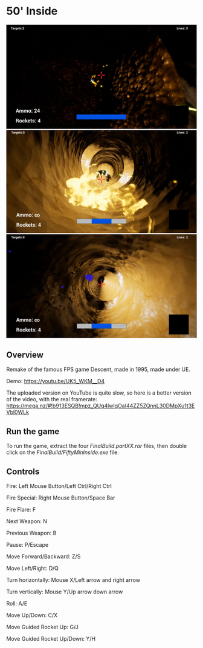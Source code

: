 # 50' Inside
![action](Screenshots/Action.PNG)
![fire](Screenshots/Fire.PNG)
![radar](Screenshots/Radar.PNG)

## Overview

Remake of the famous FPS game Descent, made in 1995, made under UE.

Demo: https://youtu.be/UK5_WKM__D4

The uploaded version on YouTube is quite slow, so here is a better version of the video, with the real framerate: https://mega.nz/#!b913ESQB!mpz_QUg4lwIgOaI44ZZ5ZQnnL30DMpXu1t3EVbl0WLk

## Run the game

To run the game, extract the four _FinalBuild.partXX.rar_ files, then double click on the _FinalBuild/FiftyMinInside.exe_ file.

## Controls
Fire: Left Mouse Button/Left Ctrl/Right Ctrl

Fire Special: Right Mouse Button/Space Bar

Fire Flare: F

Next Weapon: N

Previous Weapon: B

Pause: P/Escape

Move Forward/Backward: Z/S

Move Left/Right: D/Q

Turn horizontally: Mouse X/Left arrow and right arrow

Turn vertically: Mouse Y/Up arrow down arrow

Roll: A/E

Move Up/Down: C/X

Move Guided Rocket Up: G/J

Move Guided Rocket Up/Down: Y/H
